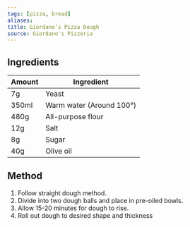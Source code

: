 ```yaml
---
tags: [pizza, bread]
aliases: 
title: Giordano’s Pizza Dough
source: Giordano's Pizzeria
---
```

## Ingredients
Amount | Ingredient
---|---
7g | Yeast
350ml | Warm water (Around 100°)
480g | All-purpose flour
12g | Salt
8g | Sugar
40g | Olive oil

## Method
1. Follow straight dough method. 
2. Divide into two dough balls and place in pre-oiled bowls. 
3. Allow 15-20 minutes for dough to rise.
4. Roll out dough to desired shape and thickness